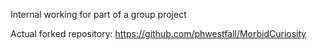 Internal working for part of a group project

Actual forked repository: https://github.com/phwestfall/MorbidCuriosity
